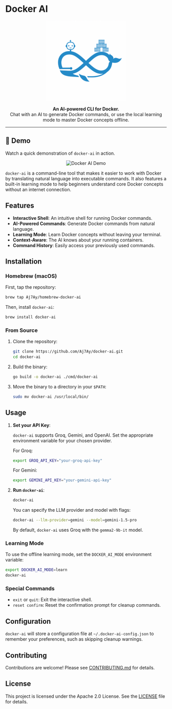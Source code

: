# Docker AI

<p align="center">
  <picture>
    <source media="(prefers-color-scheme: dark)" srcset="https://raw.githubusercontent.com/Aj7Ay/docker-ai/main/.github/logo-dark.png">
    <source media="(prefers-color-scheme: light)" srcset="https://raw.githubusercontent.com/Aj7Ay/docker-ai/main/.github/se7en-ai.jpeg">
    <img alt="Docker AI Logo" src="https://raw.githubusercontent.com/Aj7Ay/docker-ai/main/.github/se7en-ai.jpeg" width="250">
  </picture>
</p>

<p align="center">
  <strong>An AI-powered CLI for Docker.</strong>
  <br />
  Chat with an AI to generate Docker commands, or use the local learning mode to master Docker concepts offline.
</p>

---

## 🚀 Demo

Watch a quick demonstration of `docker-ai` in action.

<p align="center">
  <img src="https://raw.githubusercontent.com/Aj7Ay/docker-ai/main/.github/demo.gif" alt="Docker AI Demo">
</p>

`docker-ai` is a command-line tool that makes it easier to work with Docker by translating natural language into executable commands. It also features a built-in learning mode to help beginners understand core Docker concepts without an internet connection.

## Features

-   **Interactive Shell**: An intuitive shell for running Docker commands.
-   **AI-Powered Commands**: Generate Docker commands from natural language.
-   **Learning Mode**: Learn Docker concepts without leaving your terminal.
-   **Context-Aware**: The AI knows about your running containers.
-   **Command History**: Easily access your previously used commands.

## Installation

### Homebrew (macOS)

First, tap the repository:

```sh
brew tap Aj7Ay/homebrew-docker-ai
```

Then, install `docker-ai`:

```sh
brew install docker-ai
```

### From Source

1.  Clone the repository:
    ```sh
    git clone https://github.com/Aj7Ay/docker-ai.git
    cd docker-ai
    ```
2.  Build the binary:
    ```sh
    go build -o docker-ai ./cmd/docker-ai
    ```
3.  Move the binary to a directory in your `$PATH`:
    ```sh
    sudo mv docker-ai /usr/local/bin/
    ```

## Usage

1.  **Set your API Key**:

    `docker-ai` supports Groq, Gemini, and OpenAI. Set the appropriate environment variable for your chosen provider.

    For Groq:
    ```sh
    export GROQ_API_KEY="your-groq-api-key"
    ```

    For Gemini:
    ```sh
    export GEMINI_API_KEY="your-gemini-api-key"
    ```

2.  **Run `docker-ai`**:

    ```sh
    docker-ai
    ```

    You can specify the LLM provider and model with flags:

    ```sh
    docker-ai --llm-provider=gemini --model=gemini-1.5-pro
    ```

    By default, `docker-ai` uses Groq with the `gemma2-9b-it` model.

### Learning Mode

To use the offline learning mode, set the `DOCKER_AI_MODE` environment variable:

```sh
export DOCKER_AI_MODE=learn
docker-ai
```

### Special Commands

-   `exit` or `quit`: Exit the interactive shell.
-   `reset confirm`: Reset the confirmation prompt for cleanup commands.

## Configuration

`docker-ai` will store a configuration file at `~/.docker-ai-config.json` to remember your preferences, such as skipping cleanup warnings.

## Contributing

Contributions are welcome! Please see [CONTRIBUTING.md](CONTRIBUTING.md) for details.

## License

This project is licensed under the Apache 2.0 License. See the [LICENSE](LICENSE) file for details. 
